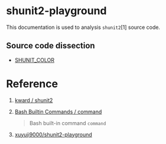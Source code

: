 # shunit2-playground

This documentation is used to analysis `shunit2`[1] source code.


## Source code dissection

- [SHUNIT_COLOR](./source-code-dissection/SHUNIT_COLOR.md)

# Reference

1. [ kward / shunit2 ](https://github.com/kward/shunit2/)

2. [Bash Builtin Commands / command](https://www.gnu.org/software/bash/manual/html_node/Bash-Builtins.html)

    > Bash built-in command `command`

3. [xuyuji9000/shunit2-playground](https://github.com/xuyuji9000/shunit2-playground)

